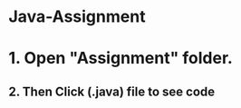 # Java-Assignment

<h1>
1. Open "Assignment" folder.
</h1>
<h2>
2. Then Click (.java) file to see code
</h2>
